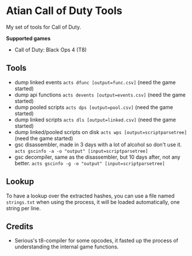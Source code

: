 # Atian Call of Duty Tools

My set of tools for Call of Duty.

**Supported games**
- Call of Duty: Black Ops 4 (T8)

## Tools

- dump linked events `acts dfunc [output=func.csv]` (need the game started)
- dump api functions `acts devents [output=events.csv]` (need the game started)
- dump pooled scripts `acts dps [output=pool.csv]` (need the game started)
- dump linked scripts `acts dls [output=linked.csv]` (need the game started)
- dump linked/pooled scripts on disk `acts wps [output=scriptparsetree]` (need the game started)
- gsc disassembler, made in 3 days with a lot of alcohol so don't use it. `acts gscinfo -a -o "output" [input=scriptparsetree]`
- gsc decompiler, same as the disassembler, but 10 days after, not any better. `acts gscinfo -g -o "output" [input=scriptparsetree]`

## Lookup

To have a lookup over the extracted hashes, you can use a file named `strings.txt` when using the process, it will be loaded automatically, one string per line.

## Credits

- Serious's t8-compiler for some opcodes, it fasted up the process of understanding the internal game functions.
